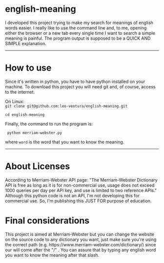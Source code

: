 <h1><b>english-meaning</b></h1>
I developed this project trying to make my search for meanings of english words easier. I really like to use the command line and, to me, opening either the browser or a new tab every single time I want to search a simple meaning is painful.
The program output is supposed to be a QUICK AND SIMPLE explanation.
<hr></hr>

<h1> How to use </h1>
Since it's written in python, you have to have python installed on your machine. To download this project you will need git and, of course, access to the internet.
<p></p>
<div>On Linux:</div>
<code>git clone git@github.com:leo-ventura/english-meaning.git</code>

<code>cd english-meaning</code>

<p> Finally, the command to run the program is: </p>
<code> python merriam-webster.py <word> </code>
  <p>where <code>word</code> is the word that you want to know the meaning.</p>
<hr></hr>

<h1> About Licenses </h1>
According to Merriam-Webster API page: "The Merriam-Webster Dictionary API is free as long as it is for non-commercial use, usage does not exceed 1000 queries per day per API key, and use is limited to two reference APIs."
Although this python code is not an API, I'm not developing this for commercial use. So, I'm publishing this JUST FOR purpose of education.

<h1> Final considerations </h1>
This project is aimed at Merriam-Webster but you can change the website on the source code to any dictionary you want, just make sure you're using the correct path (e.g. https://www.merriam-webster.com/dictionary/) since our <word> will come after the "/"
. You can assure that by typing any english word you want to know the meaning after that slash.
